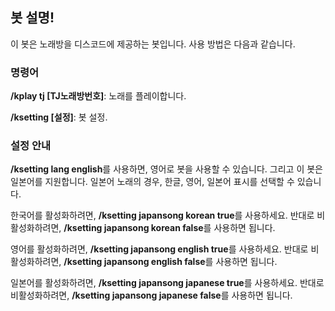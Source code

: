 ## 봇 설명!

이 봇은 노래방을 디스코드에 제공하는 봇입니다. 사용 방법은 다음과 같습니다.

### 명령어

**/kplay tj [TJ노래방번호]**: 노래를 플레이합니다.

**/ksetting [설정]**: 봇 설정.

### 설정 안내

**/ksetting lang english**를 사용하면, 영어로 봇을 사용할 수 있습니다.
그리고 이 봇은 일본어를 지원합니다. 일본어 노래의 경우, 한글, 영어, 일본어 표시를 선택할 수 있습니다.

한국어를 활성화하려면, **/ksetting japansong korean true**를 사용하세요. 반대로 비활성화하려면, **/ksetting japansong korean false**를 사용하면 됩니다.

영어를 활성화하려면, **/ksetting japansong english true**를 사용하세요. 반대로 비활성화하려면, **/ksetting japansong english false**를 사용하면 됩니다.

일본어를 활성화하려면, **/ksetting japansong japanese true**를 사용하세요. 반대로 비활성화하려면, **/ksetting japansong japanese false**를 사용하면 됩니다.
